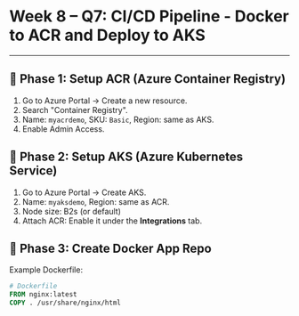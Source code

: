 # Week 8 – Q7: CI/CD Pipeline - Docker to ACR and Deploy to AKS

---

## 🧱 Phase 1: Setup ACR (Azure Container Registry)
1. Go to Azure Portal → Create a new resource.
2. Search "Container Registry".
3. Name: `myacrdemo`, SKU: `Basic`, Region: same as AKS.
4. Enable Admin Access.

## 🧱 Phase 2: Setup AKS (Azure Kubernetes Service)
1. Go to Azure Portal → Create AKS.
2. Name: `myaksdemo`, Region: same as ACR.
3. Node size: B2s (or default)
4. Attach ACR: Enable it under the **Integrations** tab.

## 🧱 Phase 3: Create Docker App Repo

Example Dockerfile:

```dockerfile
# Dockerfile
FROM nginx:latest
COPY . /usr/share/nginx/html
